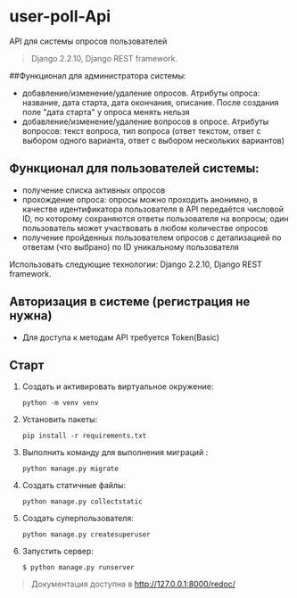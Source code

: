# user-poll-Api
API для системы опросов пользователей

>Django 2.2.10, Django REST framework.

##Функционал для администратора системы:

- добавление/изменение/удаление опросов. Атрибуты опроса: название, дата старта, дата окончания, описание. После создания поле "дата старта" у опроса менять нельзя
- добавление/изменение/удаление вопросов в опросе. Атрибуты вопросов: текст вопроса, тип вопроса (ответ текстом, ответ с выбором одного варианта, ответ с выбором нескольких вариантов)

## Функционал для пользователей системы:

- получение списка активных опросов
- прохождение опроса: опросы можно проходить анонимно, в качестве идентификатора пользователя в API передаётся числовой ID, по которому сохраняются ответы пользователя на вопросы; один пользователь может участвовать в любом количестве опросов
- получение пройденных пользователем опросов с детализацией по ответам (что выбрано) по ID уникальному пользователя

Использовать следующие технологии: Django 2.2.10, Django REST framework.

## Авторизация в системе (регистрация не нужна)
- Для доступа к методам API требуется Token(Basic)

## Старт

1. Создать и активировать виртуальное окружение:

    `python -m venv venv`

2. Установить пакеты:

    `pip install -r requirements.txt`

3. Выполнить команду для выполнения миграций :

    `python manage.py migrate`

4. Создать статичные файлы: 

    `python manage.py collectstatic`

5. Создать суперпользователя:

    `python manage.py createsuperuser`


7. Запустить сервер:

    `$ python manage.py runserver`

> Документация доступна в
   http://127.0.0.1:8000/redoc/
